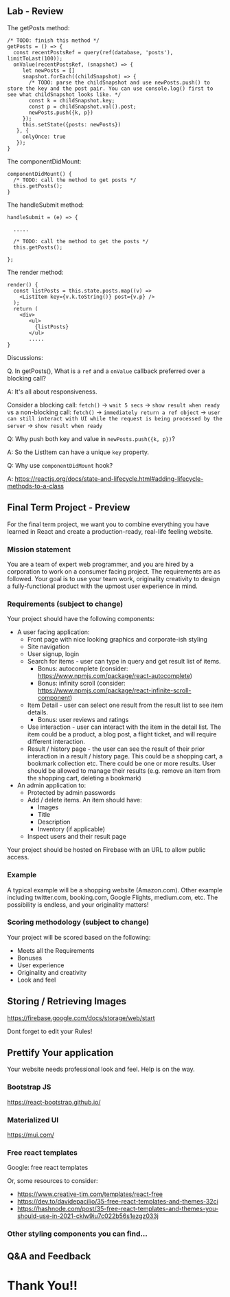## Lab - Review

The getPosts method:

```
/* TODO: finish this method */
getPosts = () => {
  const recentPostsRef = query(ref(database, 'posts'), limitToLast(100));
  onValue(recentPostsRef, (snapshot) => {
     let newPosts = []
     snapshot.forEach((childSnapshot) => {
       /* TODO: parse the childSnapshot and use newPosts.push() to store the key and the post pair. You can use console.log() first to see what childSnapshot looks like. */
       const k = childSnapshot.key;
       const p = childSnapshot.val().post;
       newPosts.push({k, p})
     });
     this.setState({posts: newPosts})
   }, {
     onlyOnce: true
   });
}
```

The componentDidMount:

```
componentDidMount() {
  /* TODO: call the method to get posts */
  this.getPosts();
}
```

The handleSubmit method:

```
handleSubmit = (e) => {

  .....

  /* TODO: call the method to get the posts */
  this.getPosts();

};
```

The render method:

```
render() {
  const listPosts = this.state.posts.map((v) =>
    <ListItem key={v.k.toString()} post={v.p} />
  );
  return (
    <div>
       <ul>
         {listPosts}
       </ul>
       .....
}
```

Discussions:

Q. In getPosts(), What is a `ref` and a `onValue` callback preferred over a blocking call?

A: It's all about responsiveness.

Consider a blocking call: `fetch()` -> `wait 5 secs` -> `show result when ready` vs a non-blocking call: `fetch()` -> `immediately return a ref object` -> `user can still interact with UI while the request is being processed by the server` -> `show result when ready`

Q: Why push both key and value in `newPosts.push({k, p})`?

A: So the ListItem can have a unique `key` property.

Q: Why use `componentDidMount` hook?

A: https://reactjs.org/docs/state-and-lifecycle.html#adding-lifecycle-methods-to-a-class

## Final Term Project - Preview

For the final term project, we want you to combine everything you have learned in React and create a production-ready, real-life feeling website.

### Mission statement

You are a team of expert web programmer, and you are hired by a corporation to work on a consumer facing project. The requirements are as followed. Your goal is to use your team work, originality creativity to design a fully-functional product with the upmost user experience in mind.

### Requirements (subject to change)

Your project should have the following components:

* A user facing application:
  * Front page with nice looking graphics and corporate-ish styling
  * Site navigation
  * User signup, login
  * Search for items - user can type in query and get result list of items.
    * Bonus: autocomplete (consider: https://www.npmjs.com/package/react-autocomplete)
    * Bonus: infinity scroll (consider: https://www.npmjs.com/package/react-infinite-scroll-component)
  * Item Detail - user can select one result from the result list to see item details.
    * Bonus: user reviews and ratings
  * Use interaction - user can interact with the item in the detail list. The item could be a product, a blog post, a flight ticket, and will require different interaction.
  * Result / history page - the user can see the result of their prior interaction in a result / history page. This could be a shopping cart, a bookmark collection etc. There could be one or more results. User should be allowed to manage their results (e.g. remove an item from the shopping cart, deleting a bookmark)
* An admin application to:
  * Protected by admin passwords
  * Add / delete items. An item should have:
    * Images
    * Title
    * Description
    * Inventory (if applicable)
  * Inspect users and their result page

Your project should be hosted on Firebase with an URL to allow public access.

### Example

A typical example will be a shopping website (Amazon.com). Other example including twitter.com, booking.com, Google Flights, medium.com, etc. The possibility is endless, and your originality matters!

### Scoring methodology (subject to change)

Your project will be scored based on the following:
* Meets all the Requirements
* Bonuses
* User experience
* Originality and creativity
* Look and feel

## Storing / Retrieving Images

https://firebase.google.com/docs/storage/web/start

Dont forget to edit your Rules!

## Prettify Your application

Your website needs professional look and feel. Help is on the way.

### Bootstrap JS

https://react-bootstrap.github.io/

### Materialized UI

https://mui.com/

### Free react templates

Google: free react templates

Or, some resources to consider:
* https://www.creative-tim.com/templates/react-free
* https://dev.to/davidepacilio/35-free-react-templates-and-themes-32ci
* https://hashnode.com/post/35-free-react-templates-and-themes-you-should-use-in-2021-cklw9iu7c022b56s1ezgz033j

### Other styling components you can find...

## Q&A and Feedback

# Thank You!!
